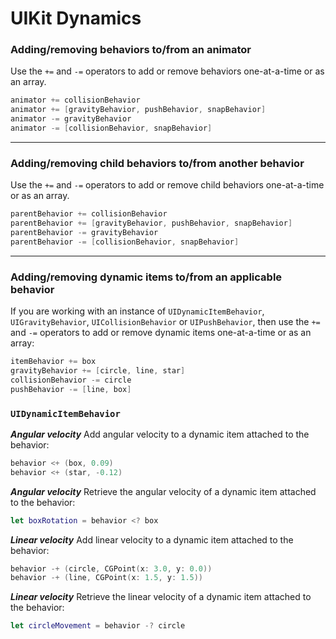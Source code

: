 UIKit Dynamics
==============

### Adding/removing behaviors to/from an animator

Use the `+=` and `-=` operators to add or remove behaviors one-at-a-time or as an array.

```swift
animator += collisionBehavior
animator += [gravityBehavior, pushBehavior, snapBehavior]
animator -= gravityBehavior
animator -= [collisionBehavior, snapBehavior]
```

---

### Adding/removing child behaviors to/from another behavior

Use the `+=` and `-=` operators to add or remove child behaviors one-at-a-time or as an array.

```swift
parentBehavior += collisionBehavior
parentBehavior += [gravityBehavior, pushBehavior, snapBehavior]
parentBehavior -= gravityBehavior
parentBehavior -= [collisionBehavior, snapBehavior]
```

---

### Adding/removing dynamic items to/from an applicable behavior

If you are working with an instance of `UIDynamicItemBehavior`, `UIGravityBehavior`, `UICollisionBehavior` or `UIPushBehavior`, then use the `+=` and `-=` operators to add or remove dynamic items one-at-a-time or as an array:

```swift
itemBehavior += box
gravityBehavior += [circle, line, star]
collisionBehavior -= circle
pushBehavior -= [line, box]
```

### `UIDynamicItemBehavior`

***Angular velocity***
Add angular velocity to a dynamic item attached to the behavior:

```swift
behavior <+ (box, 0.09)
behavior <+ (star, -0.12)
```

***Angular velocity***
Retrieve the angular velocity of a dynamic item attached to the behavior:

```swift
let boxRotation = behavior <? box
```


***Linear velocity***
Add linear velocity to a dynamic item attached to the behavior:

```swift
behavior -+ (circle, CGPoint(x: 3.0, y: 0.0))
behavior -+ (line, CGPoint(x: 1.5, y: 1.5))
```

***Linear velocity***
Retrieve the linear velocity of a dynamic item attached to the behavior:

```swift
let circleMovement = behavior -? circle
```
